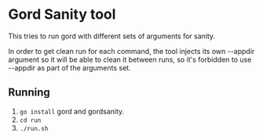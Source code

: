 # Gord Sanity tool
This tries to run gord with different sets of arguments for sanity.

In order to get clean run for each command, the tool injects its own --appdir
argument so it will be able to clean it between runs, so it's forbidden to use
--appdir as part of the arguments set.

## Running
 1. `go install` gord and gordsanity.
 2. `cd run`
 3. `./run.sh`



